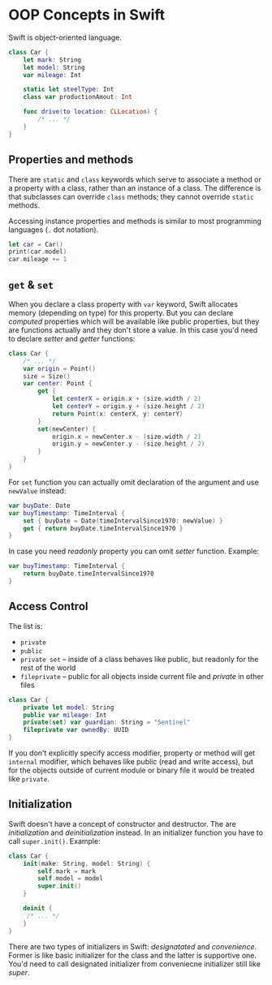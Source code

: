 # OOP Concepts in Swift

Swift is object-oriented language.

```Swift
class Car {
    let mark: String
    let model: String
    var mileage: Int

    static let steelType: Int
    class var productionAmout: Int

    func drive(to location: CLLocation) {
        /* ... */
    }
}
```

## Properties and methods

There are `static` and `class` keywords which serve to associate a method or a property with a class, rather than an instance of a class. The difference is that subclasses can override `class` methods; they cannot override `static` methods.

Accessing instance properties and methods is similar to most programming languages (`.` dot notation).

```Swift
let car = Car()
print(car.model)
car.mileage += 1
```

## `get` & `set`

When you declare a class property with `var` keyword, Swift allocates memory (depending on type) for this property. But you can declare *computed* properties which will be available like public properties, but they are functions actually and they don't store a value. In this case you'd need to declare *setter* and *getter* functions:

```Swift
class Car {
    /* ... */
    var origin = Point()
    size = Size()
    var center: Point {
        get {
            let centerX = origin.x + (size.width / 2)
            let centerY = origin.y + (size.height / 2)
            return Point(x: centerX, y: centerY)
        }
        set(newCenter) {
            origin.x = newCenter.x - (size.width / 2)
            origin.y = newCenter.y - (size.height / 2)
        }
    }
}
```

For `set` function you can actually omit declaration of the argument and use `newValue` instead:

```Swift
var buyDate: Date
var buyTimestamp: TimeInterval {
    set { buyDate = Date(timeIntervalSince1970: newValue) }
    get { return buyDate.timeIntervalSince1970 }
}
```

In case you need *readonly* property you can omit *setter* function. Example:

```Swift
var buyTimestamp: TimeInterval {
    return buyDate.timeIntervalSince1970
}
```

## Access Control

The list is:

* `private`
* `public`
* `private set` – inside of a class behaves like public, but readonly for the rest of the world
* `fileprivate` – public for all objects inside current file and *private* in other files

```Swift
class Car {
    private let model: String
    public var mileage: Int
    private(set) var guardian: String = "Sentinel"
    fileprivate var ownedBy: UUID
}
```

If you don't explicitly specify access modifier, property or method will get `internal` modifier, which behaves like public (read and write access), but for the objects outside of current module or binary file it would be treated like `private`.

## Initialization

Swift doesn't have a concept of constructor and destructor. The are *initialization* and *deinitialization* instead. In an initializer function you have to call `super.init()`. Example:

```Swift
class Car {
    init(make: String, model: String) {
        self.mark = mark
        self.model = model
        super.init()
    }

    deinit {
     /* ... */
    }
}
```

There are two types of initializers in Swift: *designatated* and *convenience*. Former is like basic initializer for the class and the latter is supportive one. You'd need to call designated initializer from conveniecne initializer still like *super*.
